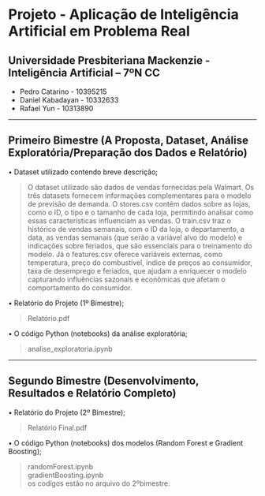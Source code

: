 # Projeto - Aplicação de Inteligência Artificial em Problema Real
## Universidade Presbiteriana Mackenzie - Inteligência Artificial – 7ºN CC
- Pedro Catarino - 10395215
- Daniel Kabadayan - 10332633
- Rafael Yun - 10313890
---
## Primeiro Bimestre (A Proposta, Dataset, Análise Exploratória/Preparação dos Dados e Relatório)
• Dataset utilizado contendo breve descrição;  
> O dataset utilizado são dados de vendas fornecidas pela Walmart. Os três datasets fornecem informações complementares para o modelo de previsão de demanda. O stores.csv contém dados sobre as lojas, como o ID, o tipo e o tamanho de cada loja, permitindo analisar como essas características influenciam as vendas. O train.csv traz o histórico de vendas semanais, com o ID da loja, o departamento, a data, as vendas semanais (que serão a variável alvo do modelo) e indicações sobre feriados, que são essenciais para o treinamento do modelo. Já o features.csv oferece variáveis externas, como temperatura, preço do combustível, índice de preços ao consumidor, taxa de desemprego e feriados, que ajudam a enriquecer o modelo capturando influências sazonais e econômicas que afetam o comportamento do consumidor.

• Relatório do Projeto (1º Bimestre);  
> Relatório.pdf

• O código Python (notebooks) da análise exploratória;  
> analise_exploratoria.ipynb
---
## Segundo Bimestre (Desenvolvimento, Resultados e Relatório Completo)
• Relatório do Projeto (2º Bimestre);  
> Relatório Final.pdf

• O código Python (notebooks) dos modelos (Random Forest e Gradient Boosting);  
> randomForest.ipynb<br>
> gradientBoosting.ipynb<br>os codígos estão no arquivo do 2ºbimestre.
